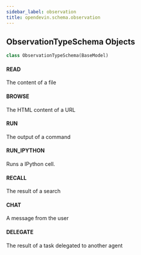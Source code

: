 ```yaml
---
sidebar_label: observation
title: opendevin.schema.observation
---
```


## ObservationTypeSchema Objects

```python
class ObservationTypeSchema(BaseModel)
```

#### READ

The content of a file

#### BROWSE

The HTML content of a URL

#### RUN

The output of a command

#### RUN\_IPYTHON

Runs a IPython cell.

#### RECALL

The result of a search

#### CHAT

A message from the user

#### DELEGATE

The result of a task delegated to another agent

